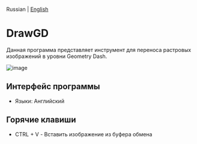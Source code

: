 Russian | [English](https://github.com/VioLATor01/DrawGD/blob/main/README_EN.md)

# DrawGD
Данная программа представляет инструмент для переноса растровых изображений в уровни Geometry Dash.

![image](https://github.com/user-attachments/assets/b01af431-abd9-429d-970c-5508d2caa6fe)

## Интерфейс программы
- Языки: Английский

## Горячие клавиши
- CTRL + V - Вставить изображение из буфера обмена
